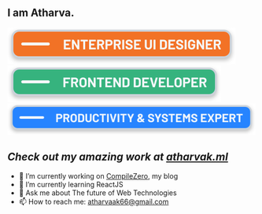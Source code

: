 ## I am Atharva.

![Hello](https://github.com/CompileZero/CompileZero/blob/master/eui.svg)
![Hello](https://github.com/CompileZero/CompileZero/blob/master/fe.svg)
![Hello](https://github.com/CompileZero/CompileZero/blob/master/ps.svg)

## _Check out my amazing work at [atharvak.ml](https://atharvak.ml)_

- 🔭 I’m currently working on [CompileZero](https://compilezero.net), my blog
- 🌱 I’m currently learning ReactJS
- 💬 Ask me about The future of Web Technologies
- 📫 How to reach me: atharvaak66@gmail.com


